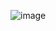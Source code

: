 ![image](https://user-images.githubusercontent.com/77496081/145508545-3514dc75-e4db-4361-a68c-fe6bd25aafa6.png)
